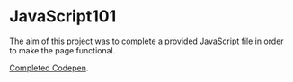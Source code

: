 # JavaScript101
The aim of this project was to complete a provided JavaScript file in order to make the page functional.

[Completed Codepen](https://codepen.io/mtdembele/pen/ZExBaOR). 
